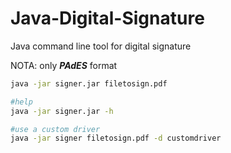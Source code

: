 # Java-Digital-Signature
Java command line  tool for digital signature

NOTA: only ***PAdES*** format

```bash
java -jar signer.jar filetosign.pdf

#help
java -jar signer.jar -h

#use a custom driver
java -jar signer filetosign.pdf -d customdriver
```
